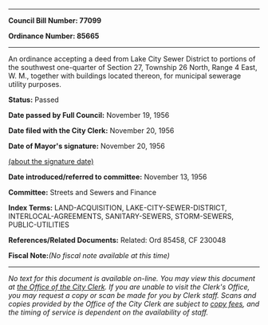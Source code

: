 

********

**Council Bill Number: 77099**
   
**Ordinance Number: 85665**
********

 An ordinance accepting a deed from Lake City Sewer District to portions of the southwest one-quarter of Section 27, Township 26 North, Range 4 East, W. M., together with buildings located thereon, for municipal sewerage utility purposes.

**Status:** Passed
   
**Date passed by Full Council:** November 19, 1956
   
**Date filed with the City Clerk:** November 20, 1956
   
**Date of Mayor's signature:** November 20, 1956
   
[(about the signature date)](/~public/approvaldate.htm)
   
   
   
**Date introduced/referred to committee:** November 13, 1956
   
**Committee:** Streets and Sewers and Finance
   
   
**Index Terms:** LAND-ACQUISITION, LAKE-CITY-SEWER-DISTRICT, INTERLOCAL-AGREEMENTS, SANITARY-SEWERS, STORM-SEWERS, PUBLIC-UTILITIES

**References/Related Documents:** Related: Ord 85458, CF 230048

**Fiscal Note:**_(No fiscal note available at this time)_
********

_No text for this document is available on-line. You may view this document at [the Office of the City Clerk](http://www.seattle.gov/leg/clerk/contactUs.htm). If you are unable to visit the Clerk's Office, you may request a copy or scan be made for you by Clerk staff. Scans and copies provided by the Office of the City Clerk are subject to [copy fees](http://clerk.seattle.gov/~public/clerkfees.htm), and the timing of service is dependent on the availability of staff._

